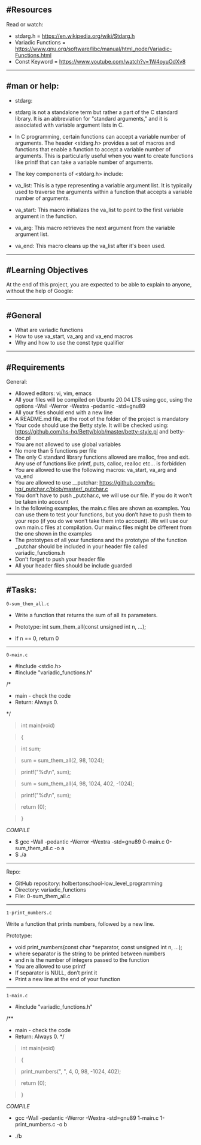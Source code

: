 #Resources
---
Read or watch:

* stdarg.h = https://en.wikipedia.org/wiki/Stdarg.h 
* Variadic Functions = https://www.gnu.org/software/libc/manual/html_node/Variadic-Functions.html
* Const Keyword = https://www.youtube.com/watch?v=1W4oyuOdXv8
___
#man or help:
---
* stdarg:

* stdarg is not a standalone term but rather a part of the C standard library. It is an abbreviation for "standard arguments," and it is associated with variable argument lists in C.

* In C programming, certain functions can accept a variable number of arguments. The header <stdarg.h> provides a set of macros and functions that enable a function to accept a variable number of arguments. This is particularly useful when you want to create functions like printf that can take a variable number of arguments.

* The key components of <stdarg.h> include:

* va_list: This is a type representing a variable argument list. It is typically used to traverse the arguments within a function that accepts a variable number of arguments.

* va_start: This macro initializes the va_list to point to the first variable argument in the function.

* va_arg: This macro retrieves the next argument from the variable argument list.

* va_end: This macro cleans up the va_list after it's been used.

___
#Learning Objectives
---
At the end of this project, you are expected to be able to explain to anyone, without the help of Google:
___

#General
---

* What are variadic functions
* How to use va_start, va_arg and va_end macros
* Why and how to use the const type qualifier
___
#Requirements
---

General:

* Allowed editors: vi, vim, emacs
* All your files will be compiled on Ubuntu 20.04 LTS using gcc, using the options -Wall -Werror -Wextra -pedantic -std=gnu89
* All your files should end with a new line
* A README.md file, at the root of the folder of the project is mandatory
* Your code should use the Betty style. It will be checked using:
 https://github.com/hs-hq/Betty/blob/master/betty-style.pl and betty-doc.pl
* You are not allowed to use global variables
* No more than 5 functions per file
* The only C standard library functions allowed are malloc, free and exit. Any use of functions like printf, puts, calloc, realloc etc… is forbidden
* You are allowed to use the following macros: va_start, va_arg and va_end
* You are allowed to use __putchar:
https://github.com/hs-hq/_putchar.c/blob/master/_putchar.c
* You don’t have to push _putchar.c, we will use our file. If you do it won’t be taken into account
* In the following examples, the main.c files are shown as examples. You can use them to test your functions, but you don’t have to push them to your repo (if you do we won’t take them into account). We will use our own main.c files at compilation. Our main.c files might be different from the one shown in the examples
* The prototypes of all your functions and the prototype of the function _putchar should be included in your header file called variadic_functions.h
* Don’t forget to push your header file
* All your header files should be include guarded

___

#Tasks:
---
`0-sum_them_all.c`
* Write a function that returns the sum of all its parameters.

* Prototype: int sum_them_all(const unsigned int n, ...);
* If n == 0, return 0
---
`0-main.c`

* #include <stdio.h>
* #include "variadic_functions.h"


/*
 * main - check the code
 * Return: Always 0.
 
*/

>  int main(void) 

>  { 

> int sum;

> sum = sum_them_all(2, 98, 1024);

> printf("%d\n", sum);

> sum = sum_them_all(4, 98, 1024, 402, -1024);

> printf("%d\n", sum);    

> return (0);

> }

*COMPILE*

* $ gcc -Wall -pedantic -Werror -Wextra -std=gnu89 0-main.c 0-sum_them_all.c -o a
* $ ./a
___

Repo:

* GitHub repository: holbertonschool-low_level_programming
* Directory: variadic_functions
* File: 0-sum_them_all.c

---

 `1-print_numbers.c`

Write a function that prints numbers, followed by a new line.

Prototype:

* void print_numbers(const char *separator, const unsigned int n, ...);
* where separator is the string to be printed between numbers
* and n is the number of integers passed to the function
* You are allowed to use printf
* If separator is NULL, don’t print it
* Print a new line at the end of your function

___

`1-main.c`

* #include "variadic_functions.h"

/**
 * main - check the code
 * Return: Always 0.
*/

> int main(void)

> {

> print_numbers(", ", 4, 0, 98, -1024, 402);

> return (0);

> }

*COMPILE*

* gcc -Wall -pedantic -Werror -Wextra -std=gnu89 1-main.c 1-print_numbers.c -o b

* ./b
